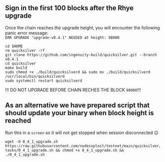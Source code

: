 ## Sign in the first 100 blocks after the Rhye upgrade
Once the chain reaches the upgrade height, you will encounter the following panic error message:\
`ERR UPGRADE "upgrade-v0.4.1" NEEDED at height: 98000`
```
cd $HOME
rm quicksilver -rf
git clone https://github.com/ingenuity-build/quicksilver.git --branch v0.4.1
cd quicksilver
make build
sudo chmod +x ./build/quicksilverd && sudo mv ./build/quicksilverd /usr/local/bin/quicksilverd
sudo systemctl restart quicksilverd
```

!!! DO NOT UPGRADE BEFORE CHAIN RECHES THE BLOCK `98000`!!!

## As an alternative we have prepared script that should update your binary when block height is reached
Run this in a `screen` so it will not get stopped when session disconnected 😉
```
wget -O 0_4_1_upgrade.sh https://raw.githubusercontent.com/nodesxploit/testnet/main/quicksilver/killerqueen-tasks/0_4_1_upgrade.sh && chmod +x 0_4_1_upgrade.sh && ./0_4_1_upgrade.sh
```
